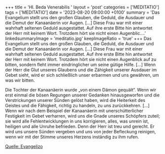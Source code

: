 +++
title = 'Hl. Beda Venerabilis  '
layout = 'post'
categories = ['MEDITATIO']
tags = ['MEDITATIO']
date = '2023-08-20 09:00:00 +0100'
summary = 'Das Evangelium stellt uns den großen Glauben, die Geduld, die Ausdauer und die Demut der Kanaanäerin vor Augen. […] Diese Frau war mit einer wahrhaft seltenen Geduld ausgestattet. Auf ihre erste Bitte hin antwortet der Herr mit keinem Wort. Trotzdem hört sie nicht einen Augenblic....'
linkedsummaryImage = 'meditatio.jpg'
keepImageRatio = 'true'
+++
Das Evangelium stellt uns den großen Glauben, die Geduld, die Ausdauer und die Demut der Kanaanäerin vor Augen. […] Diese Frau war mit einer wahrhaft seltenen Geduld ausgestattet. Auf ihre erste Bitte hin antwortet der Herr mit keinem Wort. Trotzdem hört sie nicht einen Augenblick auf zu bitten, sondern fleht immer eindringlicher um seine gütige Hilfe.<!--more--> […] Wenn der Herr die Glut unseres Glaubens und die Zähigkeit unserer Ausdauer im Gebet sieht, wird er sich schließlich unser erbarmen und uns gewähren, um was wir bitten.

Die Tochter der Kanaanäerin wurde „von einem Dämon gequält“. Wenn wir erst einmal die bösen Regungen unserer Gedanken hinausgeworfen und die Verstrickungen unserer Sünden gelöst haben, wird die Heiterkeit des Geistes und die Fähigkeit, richtig zu handeln, zu uns zurückkehren. […] Wenn wir nach dem Beispiel der Kanaanäerin mit unerschütterlicher Festigkeit im Gebet verharren, wird uns die Gnade unseres Schöpfers zuteil; sie wird alle Fehlentwicklungen in uns korrigieren, alles, was unrein ist, heiligen und alle Unruhe befrieden. Denn der Herr ist treu und gerecht. Er wird uns unsere Sünden vergeben und uns von jeder Befleckung reinigen, wenn wir mit der Stimme unseres Herzens inständig zu ihm rufen.



[Quelle: Evangelizo](https://evangeliumtagfuertag.org/DE/gospel)
